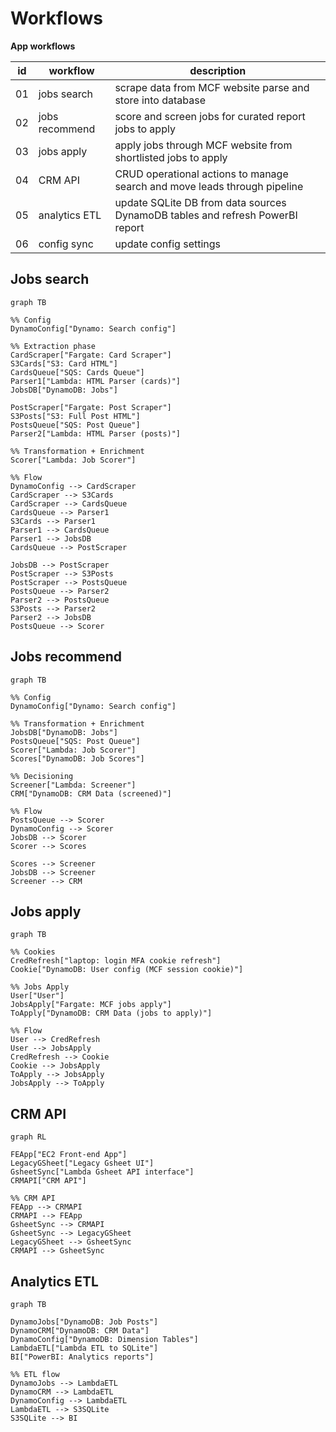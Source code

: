 # Workflows

__App workflows__

| id | workflow | description |
| - | - | - |
| 01 | jobs search | scrape data from MCF website parse and store into database |
| 02 | jobs recommend | score and screen jobs for curated report jobs to apply |
| 03 | jobs apply | apply jobs through MCF website from shortlisted jobs to apply |
| 04 | CRM API | CRUD operational actions to manage search and move leads through pipeline |
| 05 | analytics ETL | update SQLite DB from data sources DynamoDB tables and refresh PowerBI report |
| 06 | config sync | update config settings |

## Jobs search

```mermaid
graph TB

%% Config
DynamoConfig["Dynamo: Search config"]

%% Extraction phase
CardScraper["Fargate: Card Scraper"]
S3Cards["S3: Card HTML"]
CardsQueue["SQS: Cards Queue"]
Parser1["Lambda: HTML Parser (cards)"]
JobsDB["DynamoDB: Jobs"]

PostScraper["Fargate: Post Scraper"]
S3Posts["S3: Full Post HTML"]
PostsQueue["SQS: Post Queue"]
Parser2["Lambda: HTML Parser (posts)"]

%% Transformation + Enrichment
Scorer["Lambda: Job Scorer"]

%% Flow
DynamoConfig --> CardScraper
CardScraper --> S3Cards
CardScraper --> CardsQueue
CardsQueue --> Parser1
S3Cards --> Parser1
Parser1 --> CardsQueue
Parser1 --> JobsDB
CardsQueue --> PostScraper

JobsDB --> PostScraper
PostScraper --> S3Posts
PostScraper --> PostsQueue
PostsQueue --> Parser2
Parser2 --> PostsQueue
S3Posts --> Parser2
Parser2 --> JobsDB
PostsQueue --> Scorer

```

## Jobs recommend

```mermaid
graph TB

%% Config
DynamoConfig["Dynamo: Search config"]

%% Transformation + Enrichment
JobsDB["DynamoDB: Jobs"]
PostsQueue["SQS: Post Queue"]
Scorer["Lambda: Job Scorer"]
Scores["DynamoDB: Job Scores"]

%% Decisioning
Screener["Lambda: Screener"]
CRM["DynamoDB: CRM Data (screened)"]

%% Flow
PostsQueue --> Scorer
DynamoConfig --> Scorer
JobsDB --> Scorer
Scorer --> Scores

Scores --> Screener
JobsDB --> Screener
Screener --> CRM

```


## Jobs apply

```mermaid
graph TB

%% Cookies
CredRefresh["laptop: login MFA cookie refresh"]
Cookie["DynamoDB: User config (MCF session cookie)"]

%% Jobs Apply
User["User"]
JobsApply["Fargate: MCF jobs apply"]
ToApply["DynamoDB: CRM Data (jobs to apply)"]

%% Flow
User --> CredRefresh
User --> JobsApply
CredRefresh --> Cookie
Cookie --> JobsApply
ToApply --> JobsApply
JobsApply --> ToApply

```


## CRM API

```mermaid
graph RL

FEApp["EC2 Front-end App"]
LegacyGSheet["Legacy Gsheet UI"]
GsheetSync["Lambda Gsheet API interface"]
CRMAPI["CRM API"]

%% CRM API
FEApp --> CRMAPI
CRMAPI --> FEApp 
GsheetSync --> CRMAPI
GsheetSync --> LegacyGSheet
LegacyGSheet --> GsheetSync
CRMAPI --> GsheetSync

```

## Analytics ETL

```mermaid
graph TB

DynamoJobs["DynamoDB: Job Posts"]
DynamoCRM["DynamoDB: CRM Data"]
DynamoConfig["DynamoDB: Dimension Tables"]
LambdaETL["Lambda ETL to SQLite"]
BI["PowerBI: Analytics reports"]

%% ETL flow
DynamoJobs --> LambdaETL
DynamoCRM --> LambdaETL
DynamoConfig --> LambdaETL
LambdaETL --> S3SQLite
S3SQLite --> BI
```

